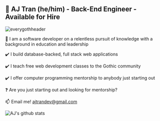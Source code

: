 ## 🔮 AJ Tran (he/him) - Back-End Engineer - Available for Hire
![everygothheader](https://user-images.githubusercontent.com/31839316/90707716-73bbb380-e255-11ea-836b-3394cc059267.png)

🔮 I am a software developer on a relentless pursuit of knowledge with a background in education and leadership

✔️ I build database-backed, full stack web applications

✔️ I teach free web development classes to the Gothic community

✔️ I offer computer programming mentorship to anybody just starting out

❓ Are you just starting out and looking for mentorship?

📫 Email me! ajtrandev@gmail.com

![AJ's github stats](https://github-readme-stats.vercel.app/api?username=ajtran&show_icons=true&theme=synthwave)
